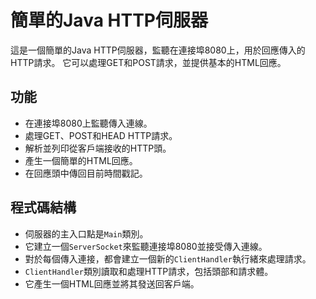 # 簡單的Java HTTP伺服器

這是一個簡單的Java HTTP伺服器，監聽在連接埠8080上，用於回應傳入的HTTP請求。 它可以處理GET和POST請求，並提供基本的HTML回應。

## 功能

- 在連接埠8080上監聽傳入連線。
- 處理GET、POST和HEAD HTTP請求。
- 解析並列印從客戶端接收的HTTP頭。
- 產生一個簡單的HTML回應。
- 在回應頭中傳回目前時間戳記。

## 程式碼結構

- 伺服器的主入口點是`Main`類別。
- 它建立一個`ServerSocket`來監聽連接埠8080並接受傳入連線。
- 對於每個傳入連接，都會建立一個新的`ClientHandler`執行緒來處理請求。
- `ClientHandler`類別讀取和處理HTTP請求，包括頭部和請求體。
- 它產生一個HTML回應並將其發送回客戶端。